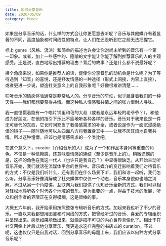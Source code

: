 ```yaml
---
title: 如何分享音乐
date: 2020/05/09
category: Music
---
```


如果是分享音乐的话，什么样的方式会让你更愿意去听呢？音乐与其他媒介有着显著的不同，高度抽象和时间线性的特点，让人们在还没听到它之前无法把握它。

标上 genre（风格、流派）和简单的描述也许会让你对尚未听到的音乐有一个第一印象。或者，加上一些感性的、隐喻的文字能让你能了解到推荐音乐的人的主观感受。还是说，直白地写出推荐的理由？背后的故事？还是什么都不说最好呢？

换个角度来说，如果你是推荐人的话，促使你分享音乐的动机会是什么呢？为了等待遇到「知音」的喜悦，还是抒发情感的一种途径（形式上间接，内容上直接），或者更进一步说，塑造社交意义上的自我形象呢？好像很难讲清楚......

聆听音乐的情感体验通常是非常私人的。分享音乐的举动，似乎蕴含着我们的一种天性——我们都想要获得共情。而这种私人情感和共情之间的张力很耐人寻味。

我一直憧憬着能有一个唱片铺里和蔼的大叔（或者是永远年轻的老爷爷？），和他成为好朋友，在他的指引下乐此不疲地听各种各样的音乐。音乐对于我来说是一件无可替代的东西，它长时间充当了我情感需求的补全，或者说是作为一面沉浸感绝佳的镜子——随时随地可以从四面八方将我置身其中——让我不厌其烦地自我共情。所以这种憧憬，应该也是情感需求的一个类比吧。

在这个意义下，curator（介绍音乐的人）成为了一个和作品本身同等重要的角色。不仅是一种信赖感，还意味着情感的连结（至少是音乐上的）。稍微遗憾的是，这样的角色在我这一代人（也许只是我自己？）中显得很缺乏。从开始主动听音乐开始，我们就活在流媒体平台的世界中。音乐媒介的变迁影响着我们对待音乐的方式：不仅是我们听什么，还有我们在什么场景下听，我们和谁一起听，我们怎么听。分享音乐好像消解成了社交媒体中仅仅一个动态，音乐本身貌似也随之消解。不过从另一个角度讲，互联网为我们提供了认知音乐全新的方式，我们可以相对轻松地聆听各个时代各个地域的音乐。更为重要的一点，得益于技术的发展，听众和创作者的界限正在变得模糊，这是很棒的事。

大概五六年前，我开始采用按照整张专辑听音乐的方式。加起来我也听了不少的音乐。一直以来我都想用图鉴和时间线的方式，把曾经听过的音乐、喜爱的专辑组织并呈现出来。感觉如果能做出来，就像是把不可见的内心世界具像化了。相比于在社交网络上片段式地分享音乐，我更追求这样完整的书店式的 curation。不过呢，这也仅仅只是自我对话，回到分享音乐的母题上来，我们应该以何种方式分享音乐呢？
